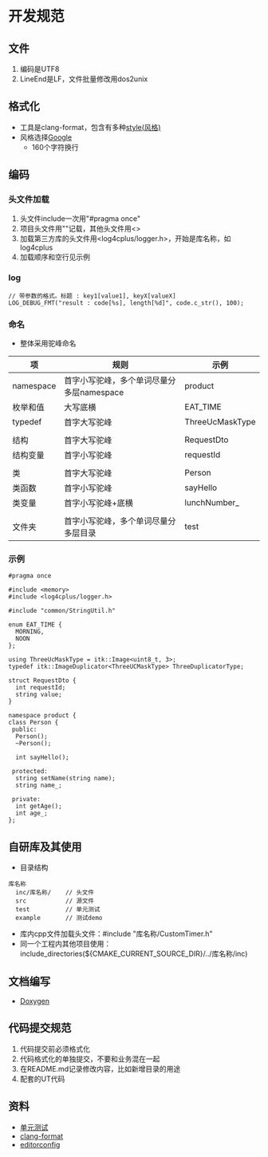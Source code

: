 # 开发规范
## 文件
1. 编码是UTF8
1. LineEnd是LF，文件批量修改用dos2unix

## 格式化
* 工具是clang-format，包含有多种[style(风格)](https://blog.csdn.net/booksyhay/article/details/121115665)
* 风格选择[Google](https://zh-google-styleguide.readthedocs.io/en/latest/google-cpp-styleguide/contents/)
  * 160个字符换行

## 编码
### 头文件加载
1. 头文件include一次用"#pragma once"
1. 项目头文件用""记载，其他头文件用<>
1. 加载第三方库的头文件用<log4cplus/logger.h>，开始是库名称，如log4cplus
1. 加载顺序和空行见示例

### log
```
// 带参数的格式。标题 : key1[value1], keyX[valueX]
LOG_DEBUG_FMT("result : code[%s], length[%d]", code.c_str(), 100);
```

### 命名
* 整体采用驼峰命名

| 项 | 规则 | 示例 |
| - | - | - |
| namespace | 首字小写驼峰，多个单词尽量分多层namespace | product |
| 枚举和值 | 大写底横 | EAT_TIME |
| typedef | 首字大写驼峰 | ThreeUcMaskType |
|  |  |  |
| 结构 | 首字大写驼峰 | RequestDto |
| 结构变量 | 首字小写驼峰 | requestId |
|  |  |  |
| 类 | 首字大写驼峰 | Person |
| 类函数 | 首字小写驼峰 | sayHello |
| 类变量 | 首字小写驼峰+底横 | lunchNumber_ |
|  |  |  |
| 文件夹 | 首字小写驼峰，多个单词尽量分多层目录 | test |

### 示例
```
#pragma once

#include <memory>
#include <log4cplus/logger.h>

#include "common/StringUtil.h"

enum EAT_TIME {
  MORNING,
  NOON
};

using ThreeUcMaskType = itk::Image<uint8_t, 3>;
typedef itk::ImageDuplicator<ThreeUCMaskType> ThreeDuplicatorType;

struct RequestDto {
  int requestId;
  string value;
}

namespace product {
class Person {
 public:
  Person();
  ~Person();

  int sayHello();

 protected:
  string setName(string name);
  string name_;

 private:
  int getAge();
  int age_;
};
```

## 自研库及其使用
* 目录结构

```
库名称
  inc/库名称/    // 头文件
  src           // 源文件
  test          // 单元测试
  example       // 测试demo
```

* 库内cpp文件加载头文件：#include "库名称/CustomTimer.h"
* 同一个工程内其他项目使用：include_directories(${CMAKE_CURRENT_SOURCE_DIR}/../库名称/inc)

## 文档编写
* [Doxygen](/third/doxygen)

## 代码提交规范
1. 代码提交前必须格式化
1. 代码格式化的单独提交，不要和业务混在一起
1. 在README.md记录修改内容，比如新增目录的用途
1. 配套的UT代码

## 资料
* [单元测试](../dev/ut)
* [clang-format](../third/clang-format)
* [editorconfig](https://juejin.im/post/5b9cba4c6fb9a05cf67a79a4)
